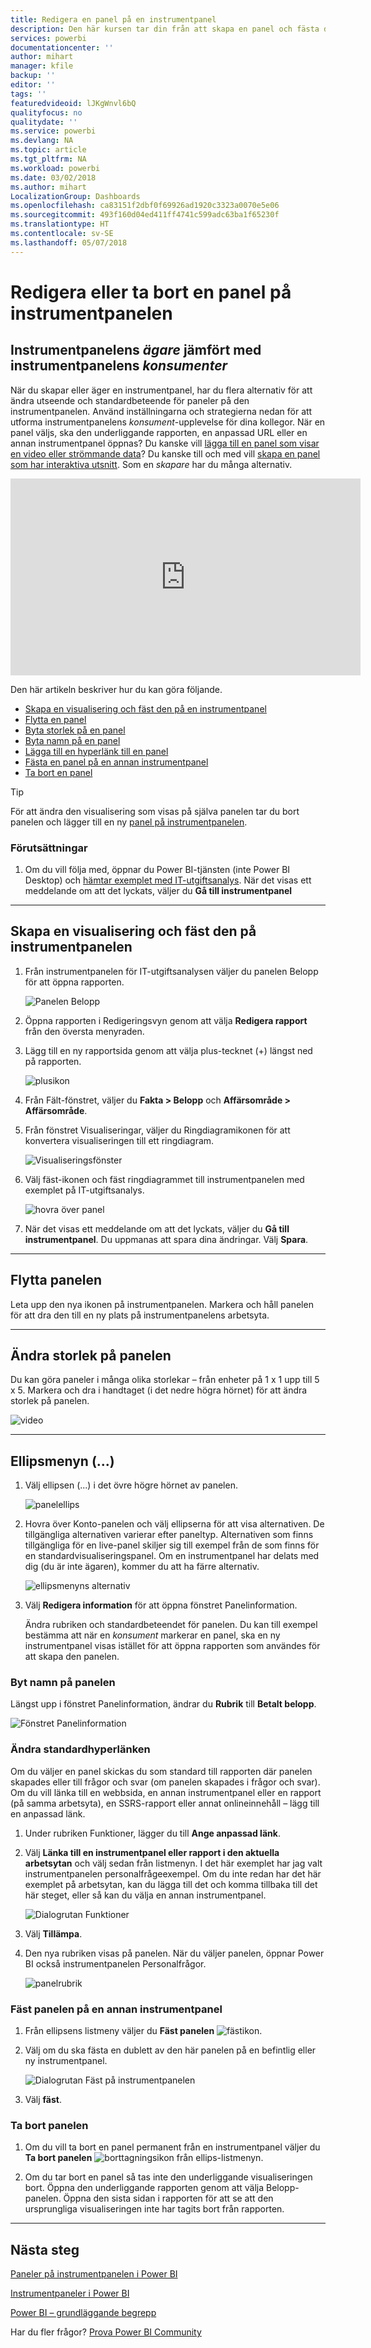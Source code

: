 ```yaml
---
title: Redigera en panel på en instrumentpanel
description: Den här kursen tar din från att skapa en panel och fästa den på en instrumentpanel, till att lära dig hur du redigerar den instrumentpanelen – ändrar storlek, flyttar, byter namn, fäster, tar bort, lägger till hyperlänk.
services: powerbi
documentationcenter: ''
author: mihart
manager: kfile
backup: ''
editor: ''
tags: ''
featuredvideoid: lJKgWnvl6bQ
qualityfocus: no
qualitydate: ''
ms.service: powerbi
ms.devlang: NA
ms.topic: article
ms.tgt_pltfrm: NA
ms.workload: powerbi
ms.date: 03/02/2018
ms.author: mihart
LocalizationGroup: Dashboards
ms.openlocfilehash: ca83151f2dbf0f69926ad1920c3323a0070e5e06
ms.sourcegitcommit: 493f160d04ed411ff4741c599adc63ba1f65230f
ms.translationtype: HT
ms.contentlocale: sv-SE
ms.lasthandoff: 05/07/2018
---
```

# <a name="edit-or-remove-a-dashboard-tile"></a>Redigera eller ta bort en panel på instrumentpanelen

## <a name="dashboard-owners-versus-dashboard-consumers"></a>Instrumentpanelens *ägare* jämfört med instrumentpanelens *konsumenter*
När du skapar eller äger en instrumentpanel, har du flera alternativ för att ändra utseende och standardbeteende för paneler på den instrumentpanelen. Använd inställningarna och strategierna nedan för att utforma instrumentpanelens *konsument*-upplevelse för dina kollegor.  När en panel väljs, ska den underliggande rapporten, en anpassad URL eller en annan instrumentpanel öppnas? Du kanske vill [lägga till en panel som visar en video eller strömmande data](service-dashboard-add-widget.md)? Du kanske till och med vill [skapa en panel som har interaktiva utsnitt](service-dashboard-pin-live-tile-from-report.md). Som en *skapare* har du många alternativ. 

<iframe width="560" height="315" src="https://www.youtube.com/embed/lJKgWnvl6bQ" frameborder="0" allowfullscreen></iframe>

Den här artikeln beskriver hur du kan göra följande.

* [Skapa en visualisering och fäst den på en instrumentpanel](#create)
* [Flytta en panel](#move)
* [Byta storlek på en panel](#resize)
* [Byta namn på en panel](#rename)
* [Lägga till en hyperlänk till en panel](#hyperlink)
* [Fästa en panel på en annan instrumentpanel](#different)
* [Ta bort en panel](#delete)
  
 > [!TIP]
 > För att ändra den visualisering som visas på själva panelen tar du bort panelen och lägger till en ny [panel på instrumentpanelen](service-dashboard-tiles.md).
 > 

 ### <a name="prerequisites"></a>Förutsättningar
 1. Om du vill följa med, öppnar du Power BI-tjänsten (inte Power BI Desktop) och [hämtar exemplet med IT-utgiftsanalys](sample-it-spend.md). När det visas ett meddelande om att det lyckats, väljer du **Gå till instrumentpanel**

- - -
<a name="create"></a>

## <a name="create-a-new-visualization-and-pin-it-to-the-dashboard"></a>Skapa en visualisering och fäst den på instrumentpanelen
1. Från instrumentpanelen för IT-utgiftsanalysen väljer du panelen Belopp för att öppna rapporten.

    ![Panelen Belopp](media/service-dashboard-edit-tile/power-bi-amount-tile.png)

2. Öppna rapporten i Redigeringsvyn genom att välja **Redigera rapport** från den översta menyraden.

3. Lägg till en ny rapportsida genom att välja plus-tecknet (+) längst ned på rapporten.

    ![plusikon](media/service-dashboard-edit-tile/power-bi-add-page.png)

4. Från Fält-fönstret, väljer du **Fakta > Belopp** och **Affärsområde > Affärsområde**.
 
5. Från fönstret Visualiseringar, väljer du Ringdiagramikonen för att konvertera visualiseringen till ett ringdiagram.

    ![Visualiseringsfönster](media/service-dashboard-edit-tile/power-bi-donut-chart.png)

5. Välj fäst-ikonen och fäst ringdiagrammet till instrumentpanelen med exemplet på IT-utgiftsanalys.

   ![hovra över panel](media/service-dashboard-edit-tile/power-bi-pin.png)

6. När det visas ett meddelande om att det lyckats, väljer du **Gå till instrumentpanel**. Du uppmanas att spara dina ändringar. Välj **Spara**.

- - -
<a name="move"></a>

## <a name="move-the-tile"></a>Flytta panelen
Leta upp den nya ikonen på instrumentpanelen. Markera och håll panelen för att dra den till en ny plats på instrumentpanelens arbetsyta.

- - -
<a name="resize"></a>

## <a name="resize-the-tile"></a>Ändra storlek på panelen
Du kan göra paneler i många olika storlekar – från enheter på 1 x 1 upp till 5 x 5. Markera och dra i handtaget (i det nedre högra hörnet) för att ändra storlek på panelen.

![video](media/service-dashboard-edit-tile/pbigif_resizetile4.gif)

- - -
## <a name="the-ellipses--menu"></a>Ellipsmenyn (...)

1. Välj ellipsen (...) i det övre högre hörnet av panelen. 
   
   ![panelellips](media/service-dashboard-edit-tile/power-bi-tile.png)

2. Hovra över Konto-panelen och välj ellipserna för att visa alternativen. De tillgängliga alternativen varierar efter paneltyp.  Alternativen som finns tillgängliga för en live-panel skiljer sig till exempel från de som finns för en standardvisualiseringspanel. Om en instrumentpanel har delats med dig (du är inte ägaren), kommer du att ha färre alternativ.

   ![ellipsmenyns alternativ](media/service-dashboard-edit-tile/power-bi-tile-menu-new.png)

3. Välj **Redigera information** för att öppna fönstret Panelinformation. 

    Ändra rubriken och standardbeteendet för panelen.  Du kan till exempel bestämma att när en *konsument* markerar en panel, ska en ny instrumentpanel visas istället för att öppna rapporten som användes för att skapa den panelen.  
   


<a name="rename"></a>

### <a name="rename-the-tile"></a>Byt namn på panelen
Längst upp i fönstret Panelinformation, ändrar du **Rubrik** till **Betalt belopp**.

![Fönstret Panelinformation](media/service-dashboard-edit-tile/power-bi-tile-title.png)


<a name="hyperlink"></a>

### <a name="change-the-default-hyperlink"></a>Ändra standardhyperlänken
Om du väljer en panel skickas du som standard till rapporten där panelen skapades eller till frågor och svar (om panelen skapades i frågor och svar). Om du vill länka till en webbsida, en annan instrumentpanel eller en rapport (på samma arbetsyta), en SSRS-rapport eller annat onlineinnehåll – lägg till en anpassad länk.

1. Under rubriken Funktioner, lägger du till **Ange anpassad länk**.

2. Välj **Länka till en instrumentpanel eller rapport i den aktuella arbetsytan** och välj sedan från listmenyn.  I det här exemplet har jag valt instrumentpanelen personalfrågeexempel. Om du inte redan har det här exemplet på arbetsytan, kan du lägga till det och komma tillbaka till det här steget, eller så kan du välja en annan instrumentpanel. 

    ![Dialogrutan Funktioner](media/service-dashboard-edit-tile/power-bi-custom-link.png)

3. Välj **Tillämpa**.

4. Den nya rubriken visas på panelen.  När du väljer panelen, öppnar Power BI också instrumentpanelen Personalfrågor. 

    ![panelrubrik](media/service-dashboard-edit-tile/power-bi-title.png)

<a name="different"></a>

### <a name="pin-the-tile-to-a-different-dashboard"></a>Fäst panelen på en annan instrumentpanel
1. Från ellipsens listmeny väljer du **Fäst panelen** ![fästikon](media/service-dashboard-edit-tile/pinnooutline.png).
2. Välj om du ska fästa en dublett av den här panelen på en befintlig eller ny instrumentpanel. 
   
   ![Dialogrutan Fäst på instrumentpanelen](media/service-dashboard-edit-tile/pbi_pintoanotherdash.png)
3. Välj **fäst**.

<a name="delete"></a>

### <a name="delete-the-tile"></a>Ta bort panelen
1. Om du vill ta bort en panel permanent från en instrumentpanel väljer du **Ta bort panelen** ![borttagningsikon](media/service-dashboard-edit-tile/power-bi-delete-tile-icon.png) från ellips-listmenyn. 

2. Om du tar bort en panel så tas inte den underliggande visualiseringen bort. Öppna den underliggande rapporten genom att välja Belopp-panelen. Öppna den sista sidan i rapporten för att se att den ursprungliga visualiseringen inte har tagits bort från rapporten. 

- - -
## <a name="next-steps"></a>Nästa steg
[Paneler på instrumentpanelen i Power BI](service-dashboard-tiles.md)

[Instrumentpaneler i Power BI](service-dashboards.md)

[Power BI – grundläggande begrepp](service-basic-concepts.md)

Har du fler frågor? [Prova Power BI Community](http://community.powerbi.com/)

